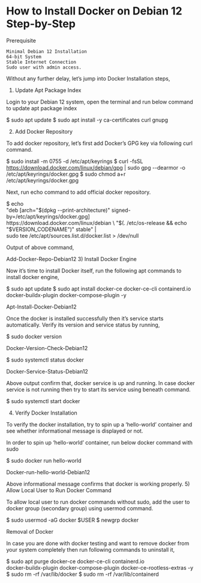 How to Install Docker on Debian 12 Step-by-Step
===

Prerequisite

    Minimal Debian 12 Installation
    64-bit System
    Stable Internet Connection
    Sudo user with admin access.

Without any further delay, let’s jump into Docker Installation steps,
1) Update Apt Package Index

Login to your Debian 12  system, open the terminal and run below command to update apt package index

$ sudo apt update
$ sudo apt install -y ca-certificates curl gnupg

2) Add Docker Repository

To add docker repository, let’s first add Docker’s GPG key via following curl command.

$ sudo install -m 0755 -d /etc/apt/keyrings
$ curl -fsSL https://download.docker.com/linux/debian/gpg | sudo gpg --dearmor -o /etc/apt/keyrings/docker.gpg
$ sudo chmod a+r /etc/apt/keyrings/docker.gpg

Next, run echo command to add official docker repository.

$ echo \
"deb [arch="$(dpkg --print-architecture)" signed-by=/etc/apt/keyrings/docker.gpg] https://download.docker.com/linux/debian \
"$(. /etc/os-release && echo "$VERSION_CODENAME")" stable" | \
sudo tee /etc/apt/sources.list.d/docker.list > /dev/null

Output of above command,

Add-Docker-Repo-Debian12
3) Install Docker Engine

Now it’s time to install Docker itself, run the following apt commands to install docker engine,

$ sudo apt update
$ sudo apt install docker-ce docker-ce-cli containerd.io docker-buildx-plugin docker-compose-plugin -y

Apt-Install-Docker-Debian12

Once the docker is installed successfully then it’s service starts automatically. Verify its version and service status by running,

$ sudo docker version

Docker-Version-Check-Debian12

$ sudo systemctl status docker

Docker-Service-Status-Debian12

Above output confirm that, docker service is up and running. In case docker service is not running then try to start its service using beneath command.

$ sudo systemctl start docker

4) Verify Docker Installation

To verify the docker installation, try to spin up a ‘hello-world’ container and see whether informational message is displayed or not.

In order to spin up ‘hello-world’ container, run below docker command with sudo

$ sudo docker run hello-world

Docker-run-hello-world-Debian12

Above informational message confirms that docker is working properly.
5) Allow Local User to Run Docker Command

To allow local user to run docker commands without sudo, add the user to docker group (secondary group) using usermod command.

$ sudo usermod -aG docker $USER
$ newgrp docker

Removal of Docker

In case you are done with docker testing and want to remove docker from your system completely then run following commands to uninstall it,

$ sudo apt purge docker-ce docker-ce-cli containerd.io \
docker-buildx-plugin docker-compose-plugin docker-ce-rootless-extras -y
$ sudo rm -rf /var/lib/docker
$ sudo rm -rf /var/lib/containerd



